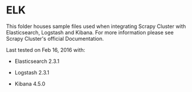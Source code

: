 ELK
===

This folder houses sample files used when integrating Scrapy Cluster with Elasticsearch, Logstash and Kibana. For more information please see Scrapy Cluster's official Documentation.

Last tested on Feb 16, 2016 with:

* Elasticsearch 2.3.1

* Logstash 2.3.1

* Kibana 4.5.0